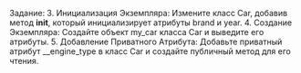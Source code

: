 Задание: 
3. Инициализация Экземпляра: Измените класс Car, добавив метод __init__, который инициализирует атрибуты brand и year.
4. Создание Экземпляра: Создайте объект my_car класса Car и выведите его атрибуты.
5. Добавление Приватного Атрибута: Добавьте приватный атрибут __engine_type в класс Car и создайте публичный метод для его чтения.
